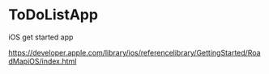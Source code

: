 ToDoListApp
===========

iOS get started app

https://developer.apple.com/library/ios/referencelibrary/GettingStarted/RoadMapiOS/index.html
